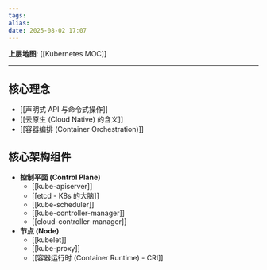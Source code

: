 ```yaml
---
tags: 
alias: 
date: 2025-08-02 17:07
---
```


**上层地图**: [[Kubernetes MOC]]

---
## 核心理念
- [[声明式 API 与命令式操作]]
- [[云原生 (Cloud Native) 的含义]]
- [[容器编排 (Container Orchestration)]]

## 核心架构组件
- **控制平面 (Control Plane)**
    - [[kube-apiserver]]
    - [[etcd - K8s 的大脑]]
    - [[kube-scheduler]]
    - [[kube-controller-manager]]
    - [[cloud-controller-manager]]
- **节点 (Node)**
    - [[kubelet]]
    - [[kube-proxy]]
    - [[容器运行时 (Container Runtime) - CRI]]